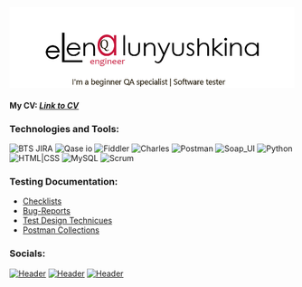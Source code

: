 ![Header](https://github.com/elunyushkina/elunyushkina/blob/main/assets/logo_h.png)
#### My CV: [<i>Link to CV</i>](https://drive.google.com/drive/folders/1wsw-ECTDhQlvgZXcPquju1tp5r9qpgPw?usp=sharing)

### Technologies and Tools:

![BTS JIRA](https://img.shields.io/badge/-JIRA-3f3f40?style=for-the-badge&logo=JIRA&logoColor=097CDB)
![Qase iо](https://img.shields.io/badge/-Qase_iо-3f3f40?style=for-the-badge&logo=appveyor)
![Fiddler](https://img.shields.io/badge/-Fiddler-3f3f40?style=for-the-badge&logo=appveyor&logoColor=53cc63)
![Charles](https://img.shields.io/badge/-Charles-3f3f40?style=for-the-badge&logo=appveyor&logoColor=b68cfd)
![Postman](https://img.shields.io/badge/-Postman-3f3f40?style=for-the-badge&logo=Postman)
![Soap_UI](https://img.shields.io/badge/-Soap_UI-3f3f40?style=for-the-badge&logo=appveyor&logoColor=fcdc00)
![Python](https://img.shields.io/badge/-Python-3f3f40?style=for-the-badge&logo=Python)
![HTML|CSS](https://img.shields.io/badge/-HTML|CSS-3f3f40?style=for-the-badge&logo=appveyor&logoColor=e44d26)
![MySQL](https://img.shields.io/badge/-MySQL-3f3f40?style=for-the-badge&logo=MySQL&logoColor=ffffff)
![Scrum](https://img.shields.io/badge/-Scrum-3f3f40?style=for-the-badge&logo=appveyor&logoColor=d0d0d0)


### Testing Documentation: 
- [Checklists](https://github.com/elunyushkina/Testing_command_project/tree/master/Testing_command_project/4.%20Check%20lists.%20Bug%20repors)
- [Bug-Reports](https://drive.google.com/drive/folders/1LMBJl3FF1RrGgtvLQas_iwnNjKWD8lV6)
- [Test Design Technicues](https://docs.google.com/spreadsheets/d/1yZ8oiof6-DWWG0-7dlRV8bloPzKMXj763rzhezo9AyA/edit?usp=sharing)
- [Postman Collections](https://github.com/elunyushkina/Postman-collection.-Rest-API-Queries.git)

### Socials:
[![Header](https://img.shields.io/badge/Telegram-3f3f40?style=for-the-badge&logo=telegram&logoColor=31a5db)](https://t.me/elena_lunna)
[![Header](https://img.shields.io/badge/Linkedin-3f3f40?style=for-the-badge&logo=linkedin&logoColor=0061b0)](https://www.linkedin.com/in/artsiomrusau/)
[![Header](https://img.shields.io/badge/email-3f3f40?style=for-the-badge&logo=mail.ru&logoColor=d17131)](https://mail.ru/elunushkina@internet.ru)
